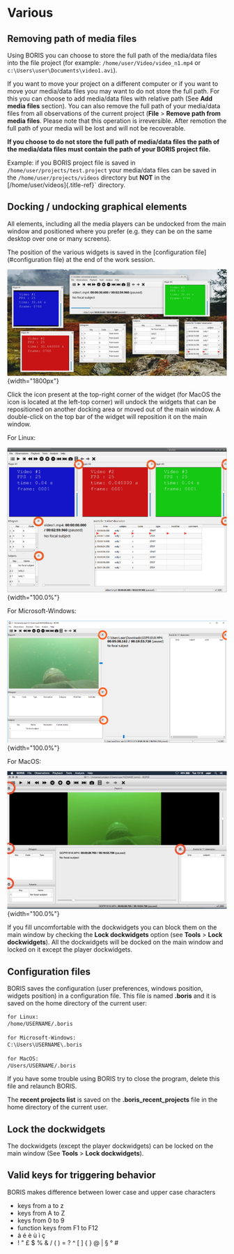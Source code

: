 
# Various

## Removing path of media files

Using BORIS you can choose to store the full path of the media/data
files into the file project (for example:
`/home/user/Video/video_n1.mp4` or
`c:\Users\user\Documents\video1.avi`).

If you want to move your project on a different computer or if you want
to move your media/data files you may want to do not store the full
path. For this you can choose to add media/data files with relative path
(See **Add media files** section). You can also remove the full path of
your media/data files from all observations of the current project
(**File** \> **Remove path from media files**. Please note that this
operation is irreversible. After remotion the full path of your media
will be lost and will not be recoverable.

**If you choose to do not store the full path of media/data files the
path of the media/data files must contain the path of your BORIS project
file.**

Example: if you BORIS project file is saved in
`/home/user/projects/test.project` your media/data files can be saved in
the `/home/user/projects/videos` directory but **NOT** in the
[/home/user/videos]{.title-ref}\` directory.







## Docking / undocking graphical elements


All elements, including all the media players can be undocked from the
main window and positioned where you prefer (e.g. they can be on the
same desktop over one or many screens).

The position of the various widgets is saved in the [configuration
file](#configuration file) at the end of the work session.

![Undocked widgets](images/undocked_widgets.png){width="1800px"}

Click the icon present at the top-right corner of the widget (for MacOS
the icon is located at the left-top corner) will undock the widgets that
can be repositioned on another docking area or moved out of the main
window. A double-click on the top bar of the widget will reposition it
on the main window.

For Linux:

![dock/undock](images/dock_undock1.png){width="100.0%"}

For Microsoft-Windows:

![dock/undock](images/dock_undock1_win.png){width="100.0%"}

For MacOS:

![dock/undock](images/dock_undock1_mac.png){width="100.0%"}

If you fill uncomfortable with the dockwidgets you can block them on the
main window by checking the **Lock dockwidgets** option (see **Tools**
\> **Lock dockwidgets**). All the dockwidgets will be docked on the main
window and locked on it except the player dockwidgets.






## Configuration files

BORIS saves the configuration (user preferences, windows position,
widgets position) in a configuration file. This file is named **.boris**
and it is saved on the home directory of the current user:

    for Linux:
    /home/USERNAME/.boris

    for Microsoft-Windows:
    C:\Users\USERNAME\.boris

    for MacOS:
    /Users/USERNAME/.boris

If you have some trouble using BORIS try to close the program, delete
this file and relaunch BORIS.

The **recent projects list** is saved on the
**.boris\_recent\_projects** file in the home directory of the current
user.





## Lock the dockwidgets

The dockwidgets (except the player dockwidgets) can be locked on the
main window (See **Tools** \> **Lock dockwidgets**).






## Valid keys for triggering behavior


BORIS makes difference between lower case and upper case characters


* keys from a to z
* keys from A to Z
* keys from 0 to 9
* function keys from F1 to F12
* à é è ù ì ç
* ! " £ $ % & / ( ) = ? ^ [ ] { } @ | § ° #

